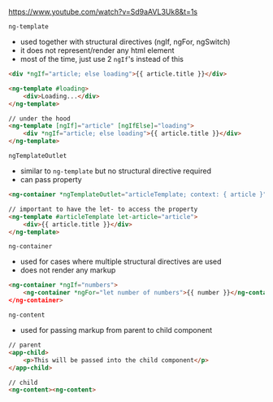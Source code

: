 https://www.youtube.com/watch?v=Sd9aAVL3Uk8&t=1s

`ng-template`
- used together with structural directives (ngIf, ngFor, ngSwitch)
- it does not represent/render any html element
- most of the time, just use 2 `ngIf`'s instead of this
```html
<div *ngIf="article; else loading">{{ article.title }}</div>

<ng-template #loading>
	<div>Loading...</div>
</ng-template>

// under the hood
<ng-template [ngIf]="article" [ngIfElse]="loading">
	<div *ngIf="article; else loading">{{ article.title }}</div>
</ng-template>
```

`ngTemplateOutlet`
- similar to `ng-template` but no structural directive required
- can pass property
```html
<ng-container *ngTemplateOutlet="articleTemplate; context: { article }"></ng-container>

// important to have the let- to access the property
<ng-template #articleTemplate let-article="article">
	<div>{{ article.title }}</div>
</ng-template>
```

`ng-container`
- used for cases where multiple structural directives are used
- does not render any markup
```html
<ng-container *ngIf="numbers">
	<ng-container *ngFor="let number of numbers">{{ number }}</ng-container
</ng-container>
```

`ng-content`
- used for passing markup from parent to child component
```html
// parent
<app-child>
	<p>This will be passed into the child component</p>
</app-child>

// child
<ng-content><ng-content>
```